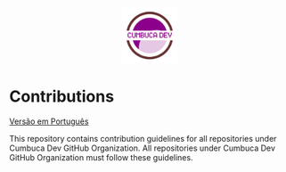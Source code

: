 <div align="center">
  <picture>
    <source
      media="(prefers-color-scheme: dark)"
      srcset="https://github.com/cumbucadev/design/raw/main/images/logo-dark-transparent.png"
    >
    <img
      alt="Cumbuca Dev Logo"
      src="https://github.com/cumbucadev/design/raw/main/images/logo-light-transparent.png"
      width="20%"
    >
  </picture>
</div>

# Contributions

[Versão em Português](/README.md)

This repository contains contribution guidelines for all repositories under
Cumbuca Dev GitHub Organization. All repositories under Cumbuca Dev GitHub
Organization must follow these guidelines.
